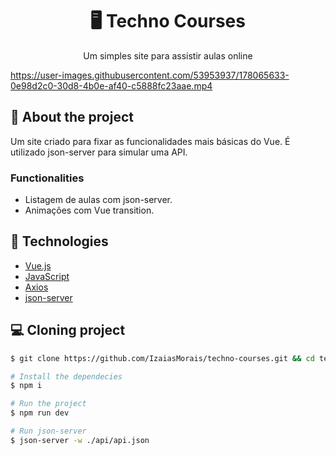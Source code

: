 <h1 align='center'>
   🖥 Techno Courses
</h1>

<p align="center">Um simples site para assistir aulas online</p>

https://user-images.githubusercontent.com/53953937/178065633-0e98d2c0-30d8-4b0e-af40-c5888fc23aae.mp4


## 📃 About the project

Um site criado para fixar as funcionalidades mais básicas do Vue. É utilizado json-server para simular uma API.

### Functionalities

- Listagem de aulas com json-server.
- Animações com Vue transition.

## 🚀 Technologies

- [Vue.js](https://vuejs.org/)
- [JavaScript](https://www.javascript.com/)
- [Axios](https://axios-http.com/)
- [json-server](https://www.npmjs.com/package/json-server)

## 💻 Cloning project

```bash
$ git clone https://github.com/IzaiasMorais/techno-courses.git && cd techno-courses
```

```bash
# Install the dependecies
$ npm i

# Run the project
$ npm run dev

# Run json-server
$ json-server -w ./api/api.json
```





